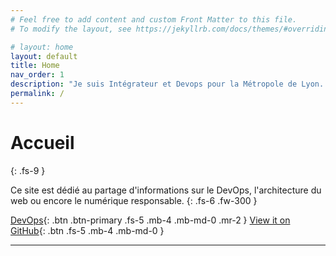 ```yaml
---
# Feel free to add content and custom Front Matter to this file.
# To modify the layout, see https://jekyllrb.com/docs/themes/#overriding-theme-defaults

# layout: home
layout: default
title: Home
nav_order: 1
description: "Je suis Intégrateur et Devops pour la Métropole de Lyon. Je partage ici les informations qui me sont utile au quotidien."
permalink: /
---
```


# Accueil
{: .fs-9 }


<center><a href="https://benoit-marechal.github.io/images/logo-devops.png" width="400px"></a></center>


Ce site est dédié au partage d'informations sur le DevOps, l'architecture du web ou encore le numérique responsable.
{: .fs-6 .fw-300 }

[DevOps](/docs/DevOps/README.md){: .btn .btn-primary .fs-5 .mb-4 .mb-md-0 .mr-2 } [View it on GitHub](https://github.com/benoit-marechal/benoit-marechal.github.io){: .btn .fs-5 .mb-4 .mb-md-0 }


---

